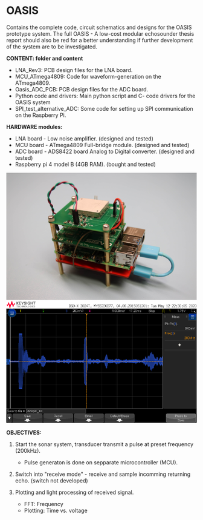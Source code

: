 # OASIS
Contains the complete code, circuit schematics and designs for the OASIS prototype system.
The full OASIS - A low-cost modular echosounder thesis report should also be red for a better understanding if further development of the system are to be investigated.  


**CONTENT: folder and content**
- LNA_Rev3: PCB design files for the LNA board. 
- MCU_ATmega4809: Code for waveform-generation on the ATmega4809. 
- Oasis_ADC_PCB: PCB design files for the ADC board.
- Python code and drivers: Main python script and C- code drivers for the OASIS system
- SPI_test_alternative_ADC: Some code for setting up SPI communication on the Raspberry Pi.  


**HARDWARE modules:**
- LNA board - Low noise amplifier. (designed and tested)
- MCU board - ATmega4809 Full-bridge module. (designed and tested)
- ADC board - ADS8422 board Analog to Digital converter. (designed and tested)
- Raspberry pi 4 model B (4GB RAM). (bought and tested)

![Screenshot](full_module_comp.JPG)
![Screenshot](RX_Main_Echo.png)


**OBJECTIVES:** 
1. Start the sonar system, transducer transmit a pulse at preset frequency (200kHz). 
    - Pulse generaton is done on sepparate microcontroller (MCU).  
    
2. Switch into "receive mode" - receive and sample incomming returning echo. (switch not developed) 

3. Plotting and light processing of received signal.
    - FFT: Frequency
    - Plotting: Time vs. voltage 



